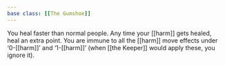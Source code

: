 ```yaml
---
base class: [[The Gumshoe]]
---
```

You heal faster than normal people. Any time your [[harm]] gets healed, heal an extra point. You are immune to all the [[harm]] move effects under ‘0-[[harm]]’ and ‘1-[[harm]]’ (when [[the Keeper]] would apply these, you ignore it).
